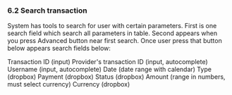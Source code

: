 ### 6.2 Search transaction

System has tools to search for user with certain parameters.
First is one search field which search all parameters in table.
Second appears when you press Advanced button near first search. Once user press that button below appears search fields below:

Transaction ID (input)
Provider's transaction ID (input, autocomplete)
Username (input, autocomplete)
Date (date range with calendar)
Type (dropbox)
Payment (dropbox)
Status (dropbox)
Amount (range in numbers, must select currency)
Currency (dropbox)
